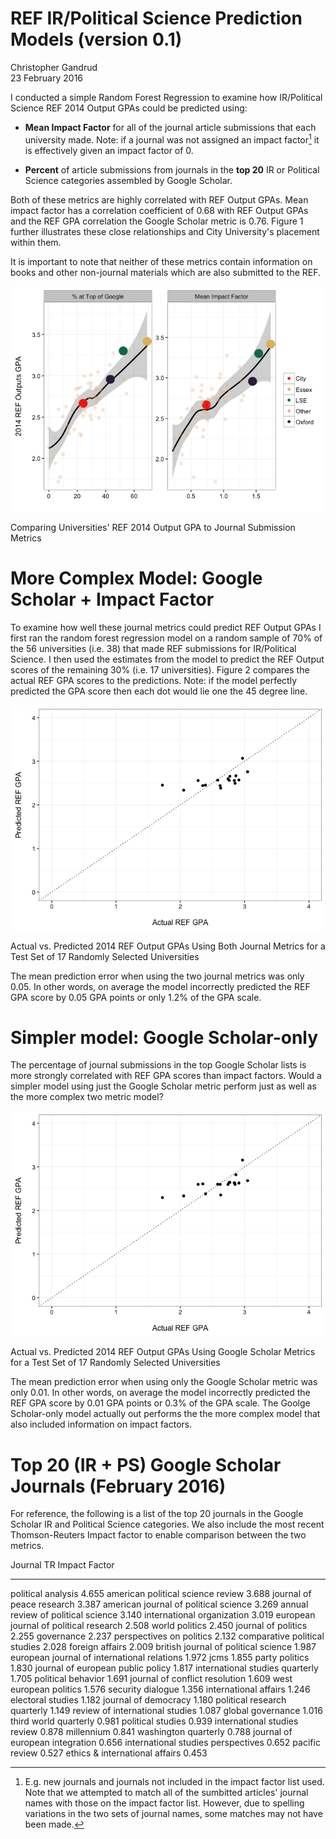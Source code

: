 # REF IR/Political Science Prediction Models (version 0.1)
Christopher Gandrud  
23 February 2016  



I conducted a simple Random Forest Regression to examine how IR/Political Science REF 2014 Output GPAs could be predicted using:

- **Mean Impact Factor** for all of the journal article submissions that each university made. Note: if a journal was not assigned an impact factor[^impact_caveat] it is effectively given an impact factor of 0.

- **Percent** of article submissions from journals in the **top 20** IR or Political Science categories assembled by Google Scholar.

Both of these metrics are highly correlated with REF Output GPAs. Mean impact factor has a correlation coefficient of 0.68 with REF Output GPAs and the REF GPA correlation the Google Scholar metric is 0.76. Figure 1 further illustrates these close relationships and City University's placement within them. 

It is important to note that neither of these metrics contain information on books and other non-journal materials which are also submitted to the REF.

<div class="figure">
<img src="README_files/figure-html/descript-1.png" alt="Comparing Universities' REF 2014 Output GPA to Journal Submission Metrics"  />
<p class="caption">Comparing Universities' REF 2014 Output GPA to Journal Submission Metrics</p>
</div>

# More Complex Model: Google Scholar + Impact Factor

To examine how well these journal metrics could predict REF Output GPAs I first ran the random forest regression model on a random sample of 70% of the 56 universities (i.e. 38) that made REF submissions for IR/Political Science. I then used the estimates from the model to predict the REF Output scores of the remaining 30% (i.e. 17 universities). Figure 2 compares the actual REF GPA scores to the predictions. Note: if the model perfectly predicted the GPA score then each dot would lie one the 45 degree line.

<div class="figure">
<img src="README_files/figure-html/unnamed-chunk-1-1.png" alt="Actual vs. Predicted 2014 REF Output GPAs Using Both Journal Metrics for a Test Set of 17 Randomly Selected Universities"  />
<p class="caption">Actual vs. Predicted 2014 REF Output GPAs Using Both Journal Metrics for a Test Set of 17 Randomly Selected Universities</p>
</div>

The mean prediction error when using the two journal metrics was only 0.05. In other words, on average the model incorrectly predicted the REF GPA score by 0.05 GPA points or only 1.2% of the GPA scale.

# Simpler model: Google Scholar-only

The percentage of journal submissions in the top Google Scholar lists is more strongly correlated with REF GPA scores than impact factors. Would a simpler model using just the Google Scholar metric perform just as well as the more complex two metric model?

<div class="figure">
<img src="README_files/figure-html/unnamed-chunk-2-1.png" alt="Actual vs. Predicted 2014 REF Output GPAs Using Google Scholar Metrics for a Test Set of 17 Randomly Selected Universities"  />
<p class="caption">Actual vs. Predicted 2014 REF Output GPAs Using Google Scholar Metrics for a Test Set of 17 Randomly Selected Universities</p>
</div>


The mean prediction error when using only the Google Scholar metric was only 0.01. In other words, on average the model incorrectly predicted the REF GPA score by 0.01 GPA points or 0.3% of the GPA scale. The Goolge Scholar-only model actually out performs the the more complex model that also included information on impact factors.



# Top 20 (IR + PS) Google Scholar Journals (February 2016)

For reference, the following is a list of the top 20 journals in the Google Scholar IR and Political Science categories. We also include the most recent Thomson-Reuters Impact factor to enable comparison between the two metrics.


Journal                                        TR Impact Factor
--------------------------------------------  -----------------
political analysis                                        4.655
american political science review                         3.688
journal of peace research                                 3.387
american journal of political science                     3.269
annual review of political science                        3.140
international organization                                3.019
european journal of political research                    2.508
world politics                                            2.450
journal of politics                                       2.255
governance                                                2.237
perspectives on politics                                  2.132
comparative political studies                             2.028
foreign affairs                                           2.009
british journal of political science                      1.987
european journal of international relations               1.972
jcms                                                      1.855
party politics                                            1.830
journal of european public policy                         1.817
international studies quarterly                           1.705
political behavior                                        1.691
journal of conflict resolution                            1.609
west european politics                                    1.576
security dialogue                                         1.356
international affairs                                     1.246
electoral studies                                         1.182
journal of democracy                                      1.180
political research quarterly                              1.149
review of international studies                           1.087
global governance                                         1.016
third world quarterly                                     0.981
political studies                                         0.939
international studies review                              0.878
millennium                                                0.841
washington quarterly                                      0.788
journal of european integration                           0.656
international studies perspectives                        0.652
pacific review                                            0.527
ethics & international affairs                            0.453


[^impact_caveat]: E.g. new journals and journals not included in the impact factor list used. Note that we attempted to match all of the sumbitted articles' journal names with those on the impact factor list. However, due to spelling  variations in the two sets of journal names, some matches may not have been made.

[^HEFCE]: <http://www.dcscience.net/2015_metrictideS2.pdf>
